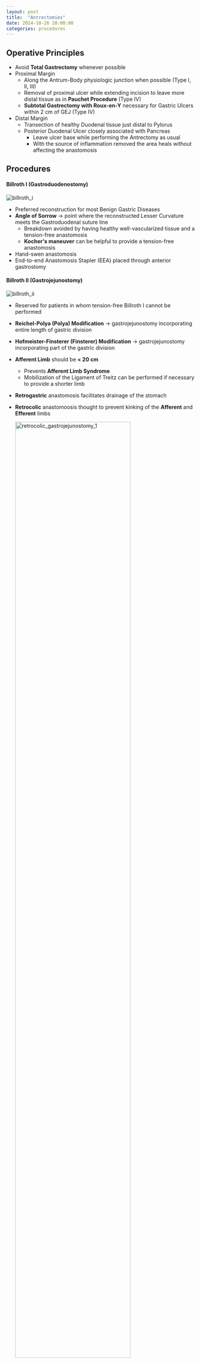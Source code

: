 ```yaml
---
layout: post
title:  "Antrectomies"
date: 2014-10-26 20:00:00
categories: procedures
---
```


## Operative Principles
* Avoid **Total Gastrectomy** whenever possible
* Proximal Margin
  * Along the Antrum-Body physiologic junction when possible (Type I, II, III)
  * Removal of proximal ulcer while extending incision to leave more distal tissue as in **Pauchet Procedure** (Type IV)
  * **Subtotal Gastrectomy with Roux-en-Y** necessary for Gastric Ulcers within 2 cm of GEJ (Type IV)
* Distal Margin
  * Transection of healthy Duodenal tissue just distal to Pylorus
  * Posterior Duodenal Ulcer closely associated with Pancreas
    * Leave ulcer base while performing the Antrectomy as usual
    * With the source of inflammation removed the area heals without affecting the anastomosis

## Procedures

#### Billroth I (Gastroduodenostomy)

<img src="/assets/2014-10-26-antrectomies/billroth_i.png" alt="billroth_i" class="center">

* Preferred reconstruction for most Benign Gastric Diseases
* **Angle of Sorrow** &#8594; point where the reconstructed Lesser Curvature meets the Gastroduodenal suture line
  * Breakdown avoided by having healthy well-vascularized tissue and a tension-free anastomosis
  * **Kocher's maneuver** can be helpful to provide a tension-free anastomosis
* Hand-swen anastomosis
* End-to-end Anastomosis Stapler (EEA) placed through anterior gastrostomy

#### Billroth II (Gastrojejunostomy)

<img src="/assets/2014-10-26-antrectomies/billroth_ii.png" alt="billroth_ii" class="center">

* Reserved for patients in whom tension-free Billroth I cannot be performed
* **Reichel-Polya (Polya) Modification** &#8594; gastrojejunostomy incorporating entire length of gastric division
* **Hofmeister-Finsterer (Finsterer) Modification** &#8594; gastrojejunostomy incorporating part of the gastric division
* **Afferent Limb** should be **&lt; 20 cm**
  * Prevents **Afferent Limb Syndrome**
  * Mobilization of the Ligament of Treitz can be performed if necessary to provide a shorter limb
* **Retrogastric** anastomosis facilitates drainage of the stomach
* **Retrocolic** anastomoosis thought to prevent kinking of the **Afferent** and **Efferent** limbs
    
    <img src="/assets/2014-10-26-antrectomies/retrocolic_gastrojejunostomy_1.png" alt="retrocolic_gastrojejunostomy_1" class="center" width="80%">
    
    <img src="/assets/2014-10-26-antrectomies/retrocolic_gastrojejunostomy_2.png" alt="retrocolic_gastrojejunostomy_2" class="center" width="80%">
    
    <img src="/assets/2014-10-26-antrectomies/retrocolic_gastrojejunostomy_3.png" alt="retrocolic_gastrojejunostomy_3" class="center" width="80%">
    
    <img src="/assets/2014-10-26-antrectomies/retrocolic_gastrojejunostomy_4.png" alt="retrocolic_gastrojejunostomy_4" class="center" width="80%">
    
* Duodenal stump can potentially result in a **Stump Blowout**
  * 1 - 3%  postoperative leak rate
  * Usually occurs POD 6 - 10
  * Dissection of the Duodenal Stump away from the Pancreas for closure should be **AVOIDED**

<img src="/assets/2014-10-26-antrectomies/roux_en_y.png" alt="roux-en-y" class="center">

#### Roux-en-Y Gastrojejunostomy
* Roux limb **&ge; 40 cm** helps prevent Bile Reflux
* **Retrocolic** and **Antecolic** Roux limbs shown to have similar outcomes
* Superior to Billroth II in terms of subjective symptoms and Bile Reflux

## *References*
* **Abdel-Misih RZ, Larson JD:** The Management of Benign Gastric Ulcer. **Cameron JL** *Current Surgical Therapy.* ed 11 2014 **CV Mosby Philadelphia**
* **Evers M:** Chapter 32: Gastrojejunostomy. **Townsend CM, Evers M** *Atlas of General Surgical Techniques.* ed 1 2010 **Sanders Elsevier Philadelphi**
